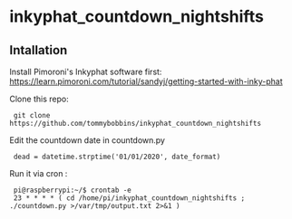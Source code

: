 # inkyphat_countdown_nightshifts

## Intallation

Install Pimoroni's Inkyphat software first:
https://learn.pimoroni.com/tutorial/sandyj/getting-started-with-inky-phat

Clone this repo:
    
     git clone https://github.com/tommybobbins/inkyphat_countdown_nightshifts

Edit the countdown date in countdown.py

     dead = datetime.strptime('01/01/2020', date_format)

Run it via cron :
 
     pi@raspberrypi:~/$ crontab -e
     23 * * * * ( cd /home/pi/inkyphat_countdown_nightshifts ; ./countdown.py >/var/tmp/output.txt 2>&1 )

